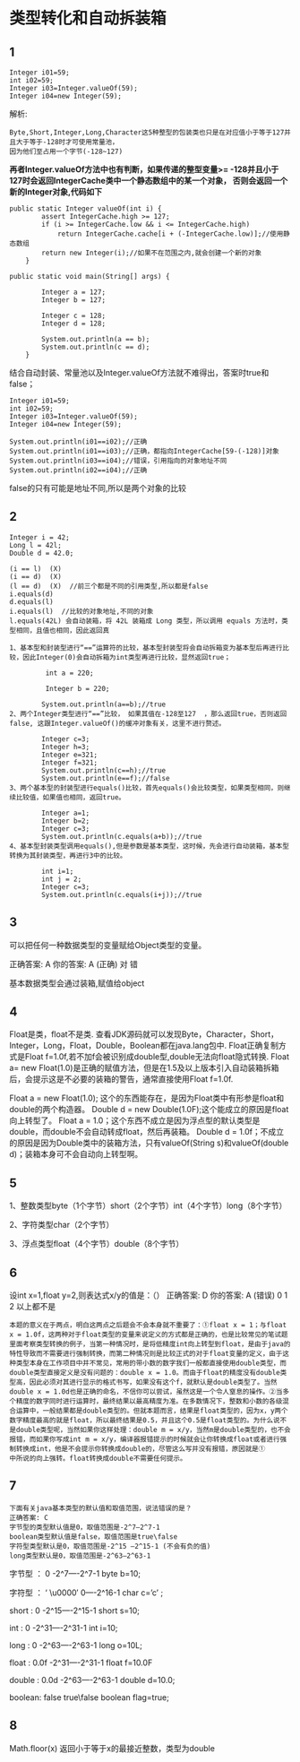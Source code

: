 # 类型转化和自动拆装箱
## 1
```
Integer i01=59;
int i02=59;
Integer i03=Integer.valueOf(59);
Integer i04=new Integer(59);
```
解析:
```
Byte,Short,Integer,Long,Character这5种整型的包装类也只是在对应值小于等于127并且大于等于-128时才可使用常量池，
因为他们至占用一个字节(-128~127)
```
**再者Integer.valueOf方法中也有判断，如果传递的整型变量>= -128并且小于127时会返回IntegerCache类中一个静态数组中的某一个对象， 否则会返回一个新的Integer对象,代码如下**
```
public static Integer valueOf(int i) {
        assert IntegerCache.high >= 127;
        if (i >= IntegerCache.low && i <= IntegerCache.high)
            return IntegerCache.cache[i + (-IntegerCache.low)];//使用静态数组
        return new Integer(i);//如果不在范围之内,就会创建一个新的对象
    }
```
```
public static void main(String[] args) {
         
        Integer a = 127;
        Integer b = 127;
         
        Integer c = 128;
        Integer d = 128;
         
        System.out.println(a == b);
        System.out.println(c == d);
    }
```
结合自动封装、常量池以及Integer.valueOf方法就不难得出，答案时true和false；
```
Integer i01=59;
int i02=59;
Integer i03=Integer.valueOf(59);
Integer i04=new Integer(59);
```
```
System.out.println(i01==i02);//正确
System.out.println(i01==i03);//正确，都指向IntegerCache[59-(-128)]对象
System.out.println(i03==i04);//错误，引用指向的对象地址不同
System.out.println(i02==i04);//正确
```
false的只有可能是地址不同,所以是两个对象的比较
## 2
```
Integer i = 42;
Long l = 42l;
Double d = 42.0;
```
```
(i == l)  (X)
(i == d)  (X) 
(l == d)  (X)  //前三个都是不同的引用类型,所以都是false 
i.equals(d)
d.equals(l)
i.equals(l)  //比较的对象地址,不同的对象
l.equals(42L) 会自动装箱，将 42L 装箱成 Long 类型，所以调用 equals 方法时，类型相同，且值也相同，因此返回真
```
```
1、基本型和封装型进行“==”运算符的比较，基本型封装型将会自动拆箱变为基本型后再进行比较，因此Integer(0)会自动拆箱为int类型再进行比较，显然返回true；

         int a = 220;

         Integer b = 220;

        System.out.println(a==b);//true
2、两个Integer类型进行“==”比较， 如果其值在-128至127  ，那么返回true，否则返回false, 这跟Integer.valueOf()的缓冲对象有关，这里不进行赘述。

        Integer c=3;
        Integer h=3;
        Integer e=321;
        Integer f=321;
        System.out.println(c==h);//true
        System.out.println(e==f);//false
3、两个基本型的封装型进行equals()比较，首先equals()会比较类型，如果类型相同，则继续比较值，如果值也相同，返回true。

        Integer a=1;
        Integer b=2;
        Integer c=3;
        System.out.println(c.equals(a+b));//true
4、基本型封装类型调用equals(),但是参数是基本类型，这时候，先会进行自动装箱，基本型转换为其封装类型，再进行3中的比较。  

        int i=1;
        int j = 2;
        Integer c=3;
        System.out.println(c.equals(i+j));//true
```
## 3
可以把任何一种数据类型的变量赋给Object类型的变量。

正确答案: A   你的答案: A (正确)
对
错

基本数据类型会通过装箱,赋值给object

## 4
Float是类，float不是类.
查看JDK源码就可以发现Byte，Character，Short，Integer，Long，Float，Double，Boolean都在java.lang包中.
Float正确复制方式是Float f=1.0f,若不加f会被识别成double型,double无法向float隐式转换.
Float a= new Float(1.0)是正确的赋值方法，但是在1.5及以上版本引入自动装箱拆箱后，会提示这是不必要的装箱的警告，通常直接使用Float f=1.0f.

Float a = new Float(1.0); 这个的东西能存在，是因为Float类中有形参是float和double的两个构造器。
Double d = new Double(1.0F);这个能成立的原因是float向上转型了。
Float a = 1.0；这个东西不成立是因为浮点型的默认类型是double，而double不会自动转成float，然后再装箱。
Double d = 1.0f；不成立的原因是因为Double类中的装箱方法，只有valueOf(String s)和valueOf(double d)；装箱本身可不会自动向上转型啊。
## 5
1、整数类型byte（1个字节）short（2个字节）int（4个字节）long（8个字节）

2、字符类型char（2个字节）

3、浮点类型float（4个字节）double（8个字节）

## 6
设int x=1,float y=2,则表达式x/y的值是：（）
正确答案: D   你的答案: A (错误)
0
1
2
以上都不是
```
本题的意义在于两点，明白这两点之后题会不会本身就不重要了：①float x = 1；与float x = 1.0f，这两种对于float类型的变量来说定义的方式都是正确的，也是比较常见的笔试题里面考察类型转换的例子，当第一种情况时，是将低精度int向上转型到float，是由于java的特性导致而不需要进行强制转换，而第二种情况则是比较正式的对于float变量的定义，由于这种类型本身在工作项目中并不常见，常用的带小数的数字我们一般都直接使用double类型，而double类型直接定义是没有问题的：double x = 1.0。而由于float的精度没有double类型高，因此必须对其进行显示的格式书写，如果没有这个f，就默认是double类型了。当然double x = 1.0d也是正确的命名，不信你可以尝试，虽然这是一个令人窒息的操作。②当多个精度的数字同时进行运算时，最终结果以最高精度为准。在多数情况下，整数和小数的各级混合运算中，一般结果都是double类型的。但就本题而言，结果是float类型的，因为x，y两个数字精度最高的就是float，所以最终结果是0.5，并且这个0.5是float类型的。为什么说不是double类型呢，当然如果你这样处理：double m = x/y，当然m是double类型的，也不会报错，而如果你写成int m = x/y，编译器报错提示的时候就会让你转换成float或者进行强制转换成int，他是不会提示你转换成double的，尽管这么写并没有报错，原因就是①
中所说的向上强转。float转换成double不需要任何提示。
```

## 7
```
下面有关java基本类型的默认值和取值范围，说法错误的是？
正确答案: C
字节型的类型默认值是0，取值范围是-2^7—2^7-1
boolean类型默认值是false，取值范围是true\false
字符型类型默认是0，取值范围是-2^15 —2^15-1 (不会有负的值)
long类型默认是0，取值范围是-2^63—2^63-1
```
字节型 ： 0 -2^7—-2^7-1 byte b=10;

字符型 ： ‘ \u0000′ 0—-2^16-1         char c=’c’ ;

short : 0 -2^15—-2^15-1 short s=10;

int : 0 -2^31—-2^31-1 int i=10;

long : 0 -2^63—-2^63-1     long o=10L;

float : 0.0f -2^31—-2^31-1 float f=10.0F

double : 0.0d -2^63—-2^63-1 double d=10.0;

boolean: false true\false boolean flag=true;

## 8
 Math.floor(x) 返回小于等于x的最接近整数，类型为double